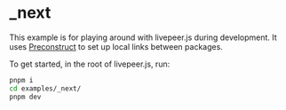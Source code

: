 # \_next

This example is for playing around with livepeer.js during development. It uses [Preconstruct](https://github.com/preconstruct/preconstruct) to set up local links between packages.

To get started, in the root of livepeer.js, run:

```bash
pnpm i
cd examples/_next/
pnpm dev
```

